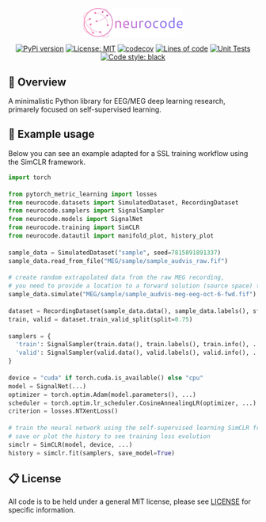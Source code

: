 <div align="center">
<br/>
<div align="left">
<br/>
<p align="center">
<a href="https://github.com/neurocode-ai/neurocode">
<img align="center" width=40% src="https://github.com/neurocode-ai/neurocode/blob/main/docs/images/neurocode_logo.webp"></img>
</a>
</p>
</div>

[![PyPi version](https://img.shields.io/pypi/v/neurocode.svg)](https://pypi.org/project/neurocode/)
[![License: MIT](https://img.shields.io/badge/License-MIT-yellow.svg)](https://opensource.org/licenses/MIT)
[![codecov](https://codecov.io/gh/neurocode-ai/neurocode/graph/badge.svg?token=IQD60CY83U)](https://codecov.io/gh/neurocode-ai/neurocode)
[![Lines of code](https://img.shields.io/tokei/lines/github/neurocode-ai/neurocode)](https://github.com/neurocode-ai/neurocode)
[![Unit Tests](https://github.com/neurocode-ai/neurocode/actions/workflows/unittests.yml/badge.svg)](https://github.com/neurocode-ai/neurocode/actions/workflows/unittests.yml)
[![Code style: black](https://img.shields.io/badge/code%20style-black-000000.svg)](https://github.com/psf/black)

</div>

## 🔎 Overview
A minimalistic Python library for EEG/MEG deep learning research, primarely focused on self-supervised learning. 

## 🚀 Example usage
Below you can see an example adapted for a SSL training workflow using the SimCLR framework.

```python
import torch

from pytorch_metric_learning import losses
from neurocode.datasets import SimulatedDataset, RecordingDataset
from neurocode.samplers import SignalSampler
from neurocode.models import SignalNet
from neurocode.training import SimCLR
from neurocode.datautil import manifold_plot, history_plot

sample_data = SimulatedDataset("sample", seed=7815891891337)
sample_data.read_from_file("MEG/sample/sample_audvis_raw.fif")

# create random extrapolated data from the raw MEG recording,
# you need to provide a location to a forward solution (source space) to use
sample_data.simulate("MEG/sample/sample_audvis-meg-eeg-oct-6-fwd.fif")

dataset = RecordingDataset(sample_data.data(), sample_data.labels(), sfreq=200)
train, valid = dataset.train_valid_split(split=0.75)

samplers = {
  'train': SignalSampler(train.data(), train.labels(), train.info(), ...),
  'valid': SignalSampler(valid.data(), valid.labels(), valid.info(), ...),
}

device = "cuda" if torch.cuda.is_available() else "cpu"
model = SignalNet(...)
optimizer = torch.optim.Adam(model.parameters(), ...)
scheduler = torch.optim.lr_scheduler.CosineAnnealingLR(optimizer, ...)
criterion = losses.NTXentLoss()

# train the neural network using the self-supervised learning SimCLR framework,
# save or plot the history to see training loss evolution
simclr = SimCLR(model, device, ...)
history = simclr.fit(samplers, save_model=True)

```

## 📋 License
All code is to be held under a general MIT license, please see [LICENSE](https://github.com/neurocode-ai/neurocode/blob/main/LICENSE) for specific information.
